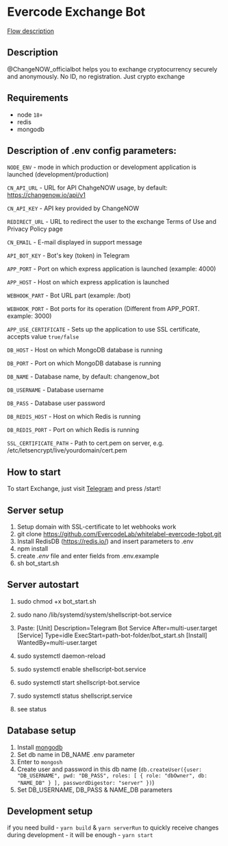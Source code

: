 # Evercode Exchange Bot

[Flow description](./FLOW.md)

## Description

@ChangeNOW_officialbot helps you to exchange cryptocurrency securely and anonymously. No ID, no registration. Just crypto exchange

## Requirements

- node `18+`
- redis
- mongodb

## Description of .env config parameters:

`NODE_ENV` - mode in which production or development application is launched (development/production)

`CN_API_URL` - URL for API ChahgeNOW usage, by default: https://changenow.io/api/v1

`CN_API_KEY` - API key provided by ChangeNOW

`REDIRECT_URL` - URL to redirect the user to the exchange Terms of Use and Privacy Policy page

`CN_EMAIL` - E-mail displayed in support message

`API_BOT_KEY` - Bot's key (token) in Telegram

`APP_PORT` - Port on which express application is launched (example: 4000)

`APP_HOST` - Host on which express application is launched

`WEBHOOK_PART` - Bot URL part (example: /bot)

`WEBHOOK_PORT` - Bot ports for its operation (Different from APP_PORT. example: 3000)

`APP_USE_CERTIFICATE` - Sets up the application to use SSL certificate, accepts value `true/false`

`DB_HOST` - Host on which MongoDB database is running

`DB_PORT` - Port on which MongoDB database is running

`DB_NAME` - Database name, by default: changenow_bot

`DB_USERNAME` - Database username

`DB_PASS` - Database user password

`DB_REDIS_HOST` - Host on which Redis is running

`DB_REDIS_PORT` - Port on which Redis is running

`SSL_CERTIFICATE_PATH` - Path to cert.pem on server, e.g. /etc/letsencrypt/live/yourdomain/cert.pem

## How to start

To start Exchange, just visit [Telegram](http://t.me/changeNOW_officialbot) and press /start!

## Server setup

1. Setup domain with SSL-certificate to let webhooks work
2. git clone https://github.com/EvercodeLab/whitelabel-evercode-tgbot.git
3. Install RedisDB (https://redis.io/) and insert parameters to .env
4. npm install
5. create _.env_ file and enter fields from .env.example
6. sh bot_start.sh

## Server autostart

1. sudo chmod +x bot_start.sh
2. sudo nano /lib/systemd/system/shellscript-bot.service
3. Paste:
   [Unit]
   Description=Telegram Bot Service
   After=multi-user.target
   [Service]
   Type=idle
   ExecStart=path-bot-folder/bot_start.sh
   [Install]
   WantedBy=multi-user.target

4. sudo systemctl daemon-reload
5. sudo systemctl enable shellscript-bot.service
6. sudo systemctl start shellscript-bot.service
7. sudo systemctl status shellscript.service
8. see status

## Database setup

1. Install [mongodb](https://www.mongodb.com/docs/manual/installation/)
2. Set db name in DB_NAME .env parameter
3. Enter to `mongosh`
4. Create user and password in this db name (`db.createUser({user: "DB_USERNAME", pwd: "DB_PASS", roles: [ { role: "dbOwner", db: "NAME_DB" } ], passwordDigestor: "server" })`)
5. Set DB_USERNAME, DB_PASS & NAME_DB parameters

## Development setup

if you need build - `yarn build` & `yarn serverRun`
to quickly receive changes during development - it will be enough - `yarn start`
